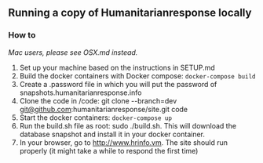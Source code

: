 
## Running a copy of Humanitarianresponse locally

### How to

*Mac users, please see OSX.md instead.*

1. Set up your machine based on the instructions in SETUP.md
2. Build the docker containers with Docker compose: `docker-compose build`
3. Create a .password file in which you will put the password of snapshots.humanitarianresponse.info
4. Clone the code in /code: git clone --branch=dev git@github.com:humanitarianresponse/site.git code
5. Start the docker containers: `docker-compose up`
6. Run the build.sh file as root: sudo ./build.sh. This will download the database snapshot and install it in your docker container.
7. In your browser, go to http://www.hrinfo.vm. The site should run properly (it might take a while to respond the first time)
